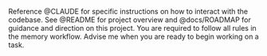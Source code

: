 Reference @CLAUDE for specific instructions on how to interact with the codebase. See @README for project overview and @docs/ROADMAP for guidance and direction on this project. You are required to follow all rules in the memory workflow. Advise me when you are ready to begin working on a task.
